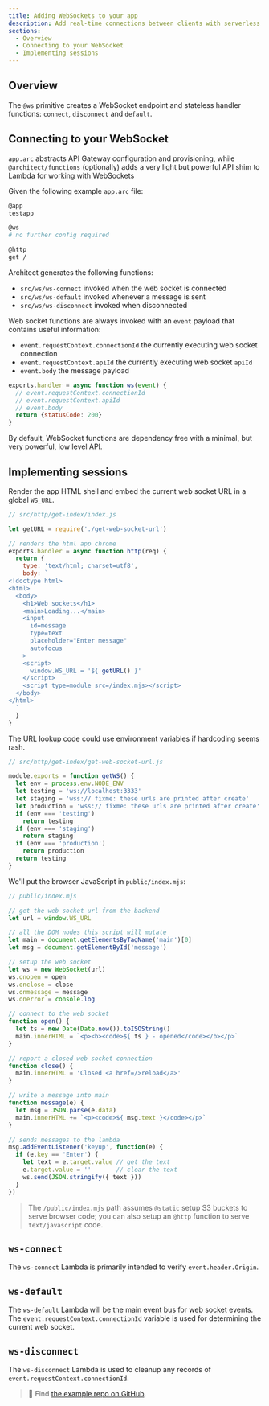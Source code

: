 ```yaml
---
title: Adding WebSockets to your app
description: Add real-time connections between clients with serverless functions.
sections:
  - Overview
  - Connecting to your WebSocket
  - Implementing sessions
---
```


## Overview

The `@ws` primitive creates a WebSocket endpoint and stateless handler functions: `connect`, `disconnect` and `default`.


## Connecting to your WebSocket

`app.arc` abstracts API Gateway configuration and provisioning, while `@architect/functions` (optionally) adds a very light but powerful API shim to Lambda for working with WebSockets

Given the following example `app.arc` file:

```bash
@app
testapp

@ws
# no further config required

@http
get /
```

Architect generates the following functions:

- `src/ws/ws-connect` invoked when the web socket is connected
- `src/ws/ws-default` invoked whenever a message is sent
- `src/ws/ws-disconnect` invoked when disconnected

Web socket functions are always invoked with an `event` payload that contains useful information:

- `event.requestContext.connectionId` the currently executing web socket connection
- `event.requestContext.apiId` the currently executing web socket `apiId`
- `event.body` the message payload

```javascript
exports.handler = async function ws(event) {
  // event.requestContext.connectionId
  // event.requestContext.apiId
  // event.body
  return {statusCode: 200}
}
```

By default, WebSocket functions are dependency free with a minimal, but very powerful, low level API.

## Implementing sessions

Render the app HTML shell and embed the current web socket URL in a global `WS_URL`.

```javascript
// src/http/get-index/index.js

let getURL = require('./get-web-socket-url')

// renders the html app chrome
exports.handler = async function http(req) {
  return {
    type: 'text/html; charset=utf8',
    body: `
<!doctype html>
<html>
  <body>
    <h1>Web sockets</h1>
    <main>Loading...</main>
    <input
      id=message
      type=text
      placeholder="Enter message"
      autofocus
    >
    <script>
      window.WS_URL = '${ getURL() }'
    </script>
    <script type=module src=/index.mjs></script>
  </body>
</html>
  `
  }
}
```

The URL lookup code could use environment variables if hardcoding seems rash.

```javascript
// src/http/get-index/get-web-socket-url.js

module.exports = function getWS() {
  let env = process.env.NODE_ENV
  let testing = 'ws://localhost:3333'
  let staging = 'wss:// fixme: these urls are printed after create'
  let production = 'wss:// fixme: these urls are printed after create'
  if (env === 'testing')
    return testing
  if (env === 'staging')
    return staging
  if (env === 'production')
    return production
  return testing
}
```

We'll put the browser JavaScript in `public/index.mjs`:

```javascript
// public/index.mjs

// get the web socket url from the backend
let url = window.WS_URL

// all the DOM nodes this script will mutate
let main = document.getElementsByTagName('main')[0]
let msg = document.getElementById('message')

// setup the web socket
let ws = new WebSocket(url)
ws.onopen = open
ws.onclose = close
ws.onmessage = message
ws.onerror = console.log

// connect to the web socket
function open() {
  let ts = new Date(Date.now()).toISOString()
  main.innerHTML = `<p><b><code>${ ts } - opened</code></b></p>`
}

// report a closed web socket connection
function close() {
  main.innerHTML = 'Closed <a href=/>reload</a>'
}

// write a message into main
function message(e) {
  let msg = JSON.parse(e.data)
  main.innerHTML += `<p><code>${ msg.text }</code></p>`
}

// sends messages to the lambda
msg.addEventListener('keyup', function(e) {
  if (e.key == 'Enter') {
    let text = e.target.value // get the text
    e.target.value = ''       // clear the text
    ws.send(JSON.stringify({ text }))
  }
})
```

> The `/public/index.mjs` path assumes `@static` setup S3 buckets to serve browser code; you can also setup an `@http` function to serve `text/javascript` code.

## `ws-connect`

The `ws-connect` Lambda is primarily intended to verify `event.header.Origin`.

## `ws-default`

The `ws-default` Lambda will be the main event bus for web socket events. The `event.requestContext.connectionId` variable is used for determining the current web socket.

## `ws-disconnect`

The `ws-disconnect` Lambda is used to cleanup any records of `event.requestContext.connectionId`.

> 🔭 Find [the example repo on GitHub](https://github.com/architect/arc-example-ws).
